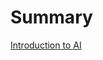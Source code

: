 # Summary

[Introduction to AI](./index.md)

<!-- - [Week 1,2 - Data, Numpy, Matrices, Error/Loss functions and Regression](./week1_2/index.md) -->
<!-- - [Week 3,4 - Non-Linear Regression, OLS, and Log Loss](./week3_4/index.md) -->
<!-- - [Week 5,6 - Classification: SVMs, Naive Bayes, KNN and Decision Trees](./week5_6/index.md) -->
<!-- - [Week 7,8 - Classification & Intro to Unsupervised Learning: Clustering & Dimensional Reduction](./week7_8/index.md) -->
<!-- - [Week 9,10 - Neural Networks: ANNs, DNNs, and CNNs](./week9_10/index.md) -->
<!-- - [Week 6 – Scripting, CI, and Autograding](./week6/index.md) -->
<!-- - [Week 7 – Doing it All from the Command Line](./week7/index.md) -->
<!-- - [Week 8 - Debuggers and Controlling Processes](./week8/index.md) -->
<!-- - [Week 9 - Code Review/It Works on My Machine](./week9/index.md) -->
<!-- - [Week 10 - Wrapping Up](./week10/index.md) -->